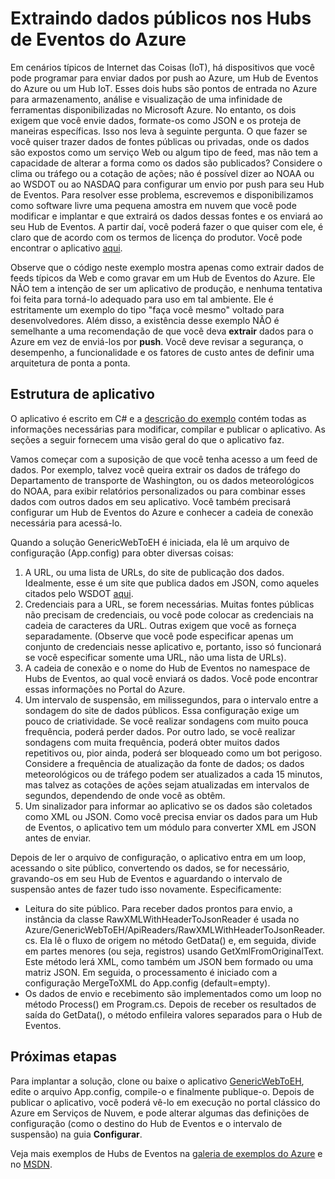 <properties
    pageTitle="Efetuar pull de dados públicos para Hubs de Eventos do Azure | Microsoft Azure"
    description="Visão geral da importação dos Hubs de Eventos dos exemplos da Web"
    services="event-hubs"
    documentationCenter="na"
    authors="spyrossak"
    manager="timlt"
    editor=""/>

<tags 
    ms.service="event-hubs"
    ms.devlang="na"
    ms.topic="article"
    ms.tgt_pltfrm="na"
    ms.workload="na"
    ms.date="08/25/2016"
    ms.author="spyros;sethm" />

# Extraindo dados públicos nos Hubs de Eventos do Azure

Em cenários típicos de Internet das Coisas (IoT), há dispositivos que você pode programar para enviar dados por push ao Azure, um Hub de Eventos do Azure ou um Hub IoT. Esses dois hubs são pontos de entrada no Azure para armazenamento, análise e visualização de uma infinidade de ferramentas disponibilizadas no Microsoft Azure. No entanto, os dois exigem que você envie dados, formate-os como JSON e os proteja de maneiras específicas. Isso nos leva à seguinte pergunta. O que fazer se você quiser trazer dados de fontes públicas ou privadas, onde os dados são expostos como um serviço Web ou algum tipo de feed, mas não tem a capacidade de alterar a forma como os dados são publicados? Considere o clima ou tráfego ou a cotação de ações; não é possível dizer ao NOAA ou ao WSDOT ou ao NASDAQ para configurar um envio por push para seu Hub de Eventos. Para resolver esse problema, escrevemos e disponibilizamos como software livre uma pequena amostra em nuvem que você pode modificar e implantar e que extrairá os dados dessas fontes e os enviará ao seu Hub de Eventos. A partir daí, você poderá fazer o que quiser com ele, é claro que de acordo com os termos de licença do produtor. Você pode encontrar o aplicativo [aqui](https://azure.microsoft.com/documentation/samples/event-hubs-dotnet-importfromweb/).

Observe que o código neste exemplo mostra apenas como extrair dados de feeds típicos da Web e como gravar em um Hub de Eventos do Azure. Ele NÃO tem a intenção de ser um aplicativo de produção, e nenhuma tentativa foi feita para torná-lo adequado para uso em tal ambiente. Ele é estritamente um exemplo do tipo "faça você mesmo" voltado para desenvolvedores. Além disso, a existência desse exemplo NÃO é semelhante a uma recomendação de que você deva **extrair** dados para o Azure em vez de enviá-los por **push**. Você deve revisar a segurança, o desempenho, a funcionalidade e os fatores de custo antes de definir uma arquitetura de ponta a ponta.

## Estrutura de aplicativo

O aplicativo é escrito em C# e a [descrição do exemplo](https://azure.microsoft.com/documentation/samples/event-hubs-dotnet-importfromweb/) contém todas as informações necessárias para modificar, compilar e publicar o aplicativo. As seções a seguir fornecem uma visão geral do que o aplicativo faz.

Vamos começar com a suposição de que você tenha acesso a um feed de dados. Por exemplo, talvez você queira extrair os dados de tráfego do Departamento de transporte de Washington, ou os dados meteorológicos do NOAA, para exibir relatórios personalizados ou para combinar esses dados com outros dados em seu aplicativo. Você também precisará configurar um Hub de Eventos do Azure e conhecer a cadeia de conexão necessária para acessá-lo.

Quando a solução GenericWebToEH é iniciada, ela lê um arquivo de configuração (App.config) para obter diversas coisas:

1. A URL, ou uma lista de URLs, do site de publicação dos dados. Idealmente, esse é um site que publica dados em JSON, como aqueles citados pelo WSDOT [aqui](http://www.wsdot.wa.gov/Traffic/api/).
2. Credenciais para a URL, se forem necessárias. Muitas fontes públicas não precisam de credenciais, ou você pode colocar as credenciais na cadeia de caracteres da URL. Outras exigem que você as forneça separadamente. (Observe que você pode especificar apenas um conjunto de credenciais nesse aplicativo e, portanto, isso só funcionará se você especificar somente uma URL, não uma lista de URLs).
3. A cadeia de conexão e o nome do Hub de Eventos no namespace de Hubs de Eventos, ao qual você enviará os dados. Você pode encontrar essas informações no Portal do Azure.
4. Um intervalo de suspensão, em milissegundos, para o intervalo entre a sondagem do site de dados públicos. Essa configuração exige um pouco de criatividade. Se você realizar sondagens com muito pouca frequência, poderá perder dados. Por outro lado, se você realizar sondagens com muita frequência, poderá obter muitos dados repetitivos ou, pior ainda, poderá ser bloqueado como um bot perigoso. Considere a frequência de atualização da fonte de dados; os dados meteorológicos ou de tráfego podem ser atualizados a cada 15 minutos, mas talvez as cotações de ações sejam atualizadas em intervalos de segundos, dependendo de onde você as obtêm.
5. Um sinalizador para informar ao aplicativo se os dados são coletados como XML ou JSON. Como você precisa enviar os dados para um Hub de Eventos, o aplicativo tem um módulo para converter XML em JSON antes de enviar.

Depois de ler o arquivo de configuração, o aplicativo entra em um loop, acessando o site público, convertendo os dados, se for necessário, gravando-os em seu Hub de Eventos e aguardando o intervalo de suspensão antes de fazer tudo isso novamente. Especificamente:

  * Leitura do site público. Para receber dados prontos para envio, a instância da classe RawXMLWithHeaderToJsonReader é usada no Azure/GenericWebToEH/ApiReaders/RawXMLWithHeaderToJsonReader.cs. Ela lê o fluxo de origem no método GetData() e, em seguida, divide em partes menores (ou seja, registros) usando GetXmlFromOriginalText. Este método lerá XML, como também um JSON bem formado ou uma matriz JSON. Em seguida, o processamento é iniciado com a configuração MergeToXML do App.config (default=empty).
  * Os dados de envio e recebimento são implementados como um loop no método Process() em Program.cs. Depois de receber os resultados de saída do GetData(), o método enfileira valores separados para o Hub de Eventos.

## Próximas etapas

Para implantar a solução, clone ou baixe o aplicativo [GenericWebToEH](https://azure.microsoft.com/documentation/samples/event-hubs-dotnet-importfromweb/), edite o arquivo App.config, compile-o e finalmente publique-o. Depois de publicar o aplicativo, você poderá vê-lo em execução no portal clássico do Azure em Serviços de Nuvem, e pode alterar algumas das definições de configuração (como o destino do Hub de Eventos e o intervalo de suspensão) na guia **Configurar**.

Veja mais exemplos de Hubs de Eventos na [galeria de exemplos do Azure](https://azure.microsoft.com/documentation/samples/?service=event-hubs) e no [MSDN](https://code.msdn.microsoft.com/site/search?query=event%20hubs&f%5B0%5D.Value=event%20hubs&f%5B0%5D.Type=SearchText&ac=5).

<!---HONumber=AcomDC_0831_2016-->